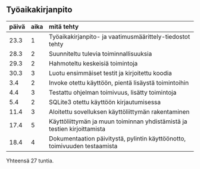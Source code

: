 ## Työaikakirjanpito

| päivä | aika | mitä tehty |
| :--- | :--- | :---- |
| 23.3 | 1    | Työaikakirjanpito- ja vaatimusmäärittely-tiedostot tehty |
| 28.3 | 2    | Suunniteltu tulevia toiminnallisuuksia |
| 29.3 | 2    | Hahmoteltu keskeisiä toimintoja |
| 30.3 | 3    | Luotu ensimmäiset testit ja kirjoitettu koodia |
| 3.4  | 2    | Invoke otettu käyttöön, pientä lisäystä toimintoihin |
| 4.4  | 3    | Testattu ohjelman toimivuus, lisätty toimintoja |
| 5.4  | 2    | SQLite3 otettu käyttöön kirjautumisessa |
| 11.4 | 3    | Aloitettu sovelluksen käyttöliittymän rakentaminen |
| 17.4 | 5    | Käyttöliittymän ja muun toiminnan yhdistämistä ja testien kirjoittamista |
| 18.4 | 4    | Dokumentaation päivitystä, pylintin käyttöönotto, toimivuuden testaamista | 

Yhteensä 27 tuntia.
